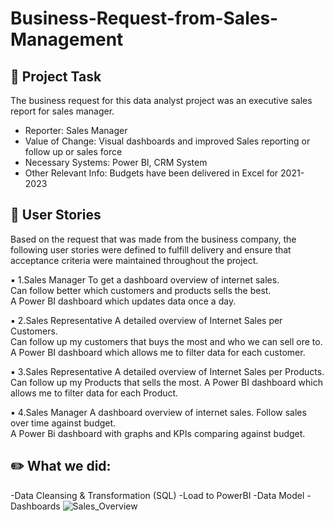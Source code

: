 # Business-Request-from-Sales-Management

## 📝 Project Task

The business request for this data analyst project was an executive sales report for sales manager.

- Reporter: Sales Manager
- Value of Change: Visual dashboards and improved Sales reporting or follow up or sales force
- Necessary Systems: Power BI, CRM System
- Other Relevant Info: Budgets have been delivered in Excel for 2021-2023

## 🌟 **User Stories**

Based on the request that was made from the business company, the following user stories were defined to fulfill delivery and ensure that acceptance criteria were maintained throughout the project.

▪ 1.Sales Manager	To get a dashboard overview of internet sales.	
Can follow better which customers and products sells the best.	
A Power BI dashboard which updates data once a day.

▪ 2.Sales Representative	A detailed overview of Internet Sales per Customers.	
Can follow up my customers that buys the most and who we can sell ore to.	
A Power BI dashboard which allows me to filter data for each customer.

▪ 3.Sales Representative	A detailed overview of Internet Sales per Products.	
Can follow up my Products that sells the most.
A Power BI dashboard which allows me to filter data for each Product.

▪ 4.Sales Manager	A dashboard overview of internet sales.	
Follow sales over time against budget.	
A Power Bi dashboard with graphs and KPIs comparing against budget.

## ✏️ What we did:

-Data Cleansing & Transformation (SQL)
-Load to PowerBI
-Data Model
-Dashboards
![Sales_Overview](https://user-images.githubusercontent.com/122797480/229293863-bc0a892e-cd06-4d00-ba34-98970c50c9af.jpg)
